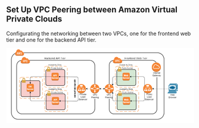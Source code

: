 ## Set Up VPC Peering between Amazon Virtual Private Clouds

Configurating the networking between two VPCs, one for the frontend web tier and one for the backend API tier. 

![peering](https://github.com/Irene890/Images/blob/main/peering.png)
